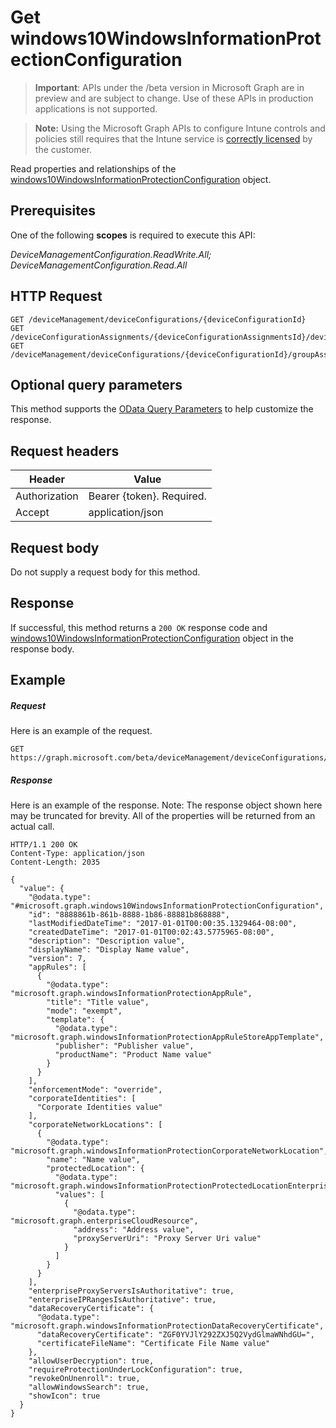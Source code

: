 ﻿# Get windows10WindowsInformationProtectionConfiguration

> **Important**: APIs under the /beta version in Microsoft Graph are in preview and are subject to change. Use of these APIs in production applications is not supported.

> **Note:** Using the Microsoft Graph APIs to configure Intune controls and policies still requires that the Intune service is [correctly licensed](https://go.microsoft.com/fwlink/?linkid=839381) by the customer.

Read properties and relationships of the [windows10WindowsInformationProtectionConfiguration](../resources/intune_deviceconfig_windows10windowsinformationprotectionconfiguration.md) object.
## Prerequisites
One of the following **scopes** is required to execute this API:

*DeviceManagementConfiguration.ReadWrite.All; DeviceManagementConfiguration.Read.All*
## HTTP Request
<!-- {
  "blockType": "ignored"
}
-->
```http
GET /deviceManagement/deviceConfigurations/{deviceConfigurationId}
GET /deviceConfigurationAssignments/{deviceConfigurationAssignmentsId}/deviceConfiguration/
GET /deviceManagement/deviceConfigurations/{deviceConfigurationId}/groupAssignments/{deviceConfigurationGroupAssignmentId}/deviceConfiguration/
```

## Optional query parameters
This method supports the [OData Query Parameters](http://developer.microsoft.com/en-us/graph/docs/overview/query_parameters) to help customize the response.
## Request headers
|Header|Value|
|---|---|
|Authorization|Bearer {token}. Required.|
|Accept|application/json|

## Request body
Do not supply a request body for this method.

## Response

If successful, this method returns a `200 OK` response code and [windows10WindowsInformationProtectionConfiguration](../resources/intune_deviceconfig_windows10windowsinformationprotectionconfiguration.md) object in the response body.

## Example

##### Request

Here is an example of the request.
```http
GET https://graph.microsoft.com/beta/deviceManagement/deviceConfigurations/{deviceConfigurationId}
```

##### Response

Here is an example of the response. Note: The response object shown here may be truncated for brevity. All of the properties will be returned from an actual call.
```http
HTTP/1.1 200 OK
Content-Type: application/json
Content-Length: 2035

{
  "value": {
    "@odata.type": "#microsoft.graph.windows10WindowsInformationProtectionConfiguration",
    "id": "8888861b-861b-8888-1b86-88881b868888",
    "lastModifiedDateTime": "2017-01-01T00:00:35.1329464-08:00",
    "createdDateTime": "2017-01-01T00:02:43.5775965-08:00",
    "description": "Description value",
    "displayName": "Display Name value",
    "version": 7,
    "appRules": [
      {
        "@odata.type": "microsoft.graph.windowsInformationProtectionAppRule",
        "title": "Title value",
        "mode": "exempt",
        "template": {
          "@odata.type": "microsoft.graph.windowsInformationProtectionAppRuleStoreAppTemplate",
          "publisher": "Publisher value",
          "productName": "Product Name value"
        }
      }
    ],
    "enforcementMode": "override",
    "corporateIdentities": [
      "Corporate Identities value"
    ],
    "corporateNetworkLocations": [
      {
        "@odata.type": "microsoft.graph.windowsInformationProtectionCorporateNetworkLocation",
        "name": "Name value",
        "protectedLocation": {
          "@odata.type": "microsoft.graph.windowsInformationProtectionProtectedLocationEnterpriseCloudResources",
          "values": [
            {
              "@odata.type": "microsoft.graph.enterpriseCloudResource",
              "address": "Address value",
              "proxyServerUri": "Proxy Server Uri value"
            }
          ]
        }
      }
    ],
    "enterpriseProxyServersIsAuthoritative": true,
    "enterpriseIPRangesIsAuthoritative": true,
    "dataRecoveryCertificate": {
      "@odata.type": "microsoft.graph.windowsInformationProtectionDataRecoveryCertificate",
      "dataRecoveryCertificate": "ZGF0YVJlY292ZXJ5Q2VydGlmaWNhdGU=",
      "certificateFileName": "Certificate File Name value"
    },
    "allowUserDecryption": true,
    "requireProtectionUnderLockConfiguration": true,
    "revokeOnUnenroll": true,
    "allowWindowsSearch": true,
    "showIcon": true
  }
}
```



